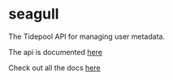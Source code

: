 seagull
=======

The Tidepool API for managing user metadata.

The api is documented [here](http://docs.tidepoolseagull.apiary.io/)

Check out all the docs [here](http://tidepool-org.github.io)
